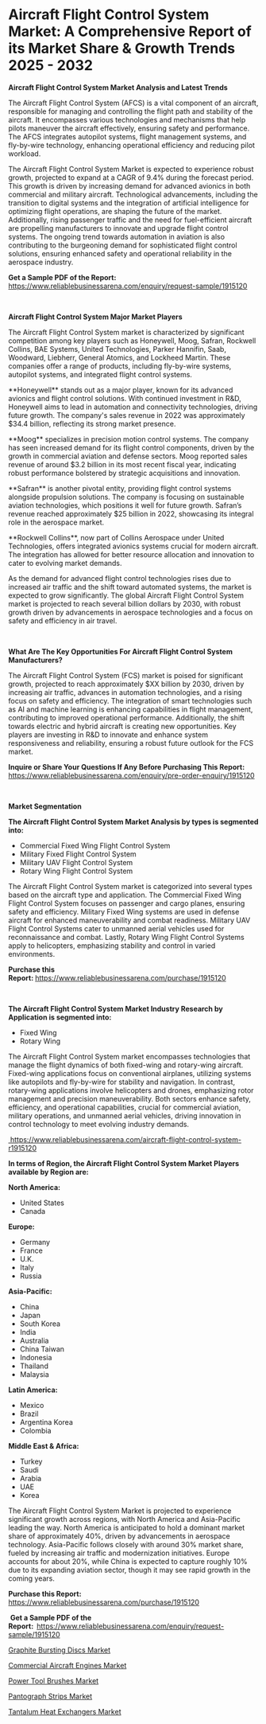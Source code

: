 <p><h1>Aircraft Flight Control System Market: A Comprehensive Report of its Market Share & Growth Trends 2025 - 2032</h1></p><p><strong>Aircraft Flight Control System Market Analysis and Latest Trends</strong></p>
<p><p>The Aircraft Flight Control System (AFCS) is a vital component of an aircraft, responsible for managing and controlling the flight path and stability of the aircraft. It encompasses various technologies and mechanisms that help pilots maneuver the aircraft effectively, ensuring safety and performance. The AFCS integrates autopilot systems, flight management systems, and fly-by-wire technology, enhancing operational efficiency and reducing pilot workload.</p><p>The Aircraft Flight Control System Market is expected to experience robust growth, projected to expand at a CAGR of 9.4% during the forecast period. This growth is driven by increasing demand for advanced avionics in both commercial and military aircraft. Technological advancements, including the transition to digital systems and the integration of artificial intelligence for optimizing flight operations, are shaping the future of the market. Additionally, rising passenger traffic and the need for fuel-efficient aircraft are propelling manufacturers to innovate and upgrade flight control systems. The ongoing trend towards automation in aviation is also contributing to the burgeoning demand for sophisticated flight control solutions, ensuring enhanced safety and operational reliability in the aerospace industry.</p></p>
<p><strong>Get a Sample PDF of the Report:&nbsp;</strong> <a href="https://www.reliablebusinessarena.com/enquiry/request-sample/1915120?utm_campaign=2209&utm_medium=2&utm_source=Github&utm_content=ia&utm_term=10042025&utm_id=aircraft-flight-control-system">https://www.reliablebusinessarena.com/enquiry/request-sample/1915120</a></p>
<p>&nbsp;</p>
<p><strong>Aircraft Flight Control System Major Market Players</strong></p>
<p><p>The Aircraft Flight Control System market is characterized by significant competition among key players such as Honeywell, Moog, Safran, Rockwell Collins, BAE Systems, United Technologies, Parker Hannifin, Saab, Woodward, Liebherr, General Atomics, and Lockheed Martin. These companies offer a range of products, including fly-by-wire systems, autopilot systems, and integrated flight control systems.</p><p>**Honeywell** stands out as a major player, known for its advanced avionics and flight control solutions. With continued investment in R&D, Honeywell aims to lead in automation and connectivity technologies, driving future growth. The company's sales revenue in 2022 was approximately $34.4 billion, reflecting its strong market presence.</p><p>**Moog** specializes in precision motion control systems. The company has seen increased demand for its flight control components, driven by the growth in commercial aviation and defense sectors. Moog reported sales revenue of around $3.2 billion in its most recent fiscal year, indicating robust performance bolstered by strategic acquisitions and innovation.</p><p>**Safran** is another pivotal entity, providing flight control systems alongside propulsion solutions. The company is focusing on sustainable aviation technologies, which positions it well for future growth. Safran’s revenue reached approximately $25 billion in 2022, showcasing its integral role in the aerospace market.</p><p>**Rockwell Collins**, now part of Collins Aerospace under United Technologies, offers integrated avionics systems crucial for modern aircraft. The integration has allowed for better resource allocation and innovation to cater to evolving market demands.</p><p>As the demand for advanced flight control technologies rises due to increased air traffic and the shift toward automated systems, the market is expected to grow significantly. The global Aircraft Flight Control System market is projected to reach several billion dollars by 2030, with robust growth driven by advancements in aerospace technologies and a focus on safety and efficiency in air travel.</p></p>
<p>&nbsp;</p>
<p><strong>What Are The Key Opportunities For Aircraft Flight Control System Manufacturers?</strong></p>
<p><p>The Aircraft Flight Control System (FCS) market is poised for significant growth, projected to reach approximately $XX billion by 2030, driven by increasing air traffic, advances in automation technologies, and a rising focus on safety and efficiency. The integration of smart technologies such as AI and machine learning is enhancing capabilities in flight management, contributing to improved operational performance. Additionally, the shift towards electric and hybrid aircraft is creating new opportunities. Key players are investing in R&D to innovate and enhance system responsiveness and reliability, ensuring a robust future outlook for the FCS market.</p></p>
<p><strong>Inquire or Share Your Questions If Any Before Purchasing This Report:</strong> <a href="https://www.reliablebusinessarena.com/enquiry/pre-order-enquiry/1915120?utm_campaign=2209&utm_medium=2&utm_source=Github&utm_content=ia&utm_term=10042025&utm_id=aircraft-flight-control-system">https://www.reliablebusinessarena.com/enquiry/pre-order-enquiry/1915120</a></p>
<p>&nbsp;</p>
<p><strong>Market Segmentation</strong></p>
<p><strong>The Aircraft Flight Control System Market Analysis by types is segmented into:</strong></p>
<p><ul><li>Commercial Fixed Wing Flight Control System</li><li>Military Fixed Flight Control System</li><li>Military UAV Flight Control System</li><li>Rotary Wing Flight Control System</li></ul></p>
<p><p>The Aircraft Flight Control System market is categorized into several types based on the aircraft type and application. The Commercial Fixed Wing Flight Control System focuses on passenger and cargo planes, ensuring safety and efficiency. Military Fixed Wing systems are used in defense aircraft for enhanced maneuverability and combat readiness. Military UAV Flight Control Systems cater to unmanned aerial vehicles used for reconnaissance and combat. Lastly, Rotary Wing Flight Control Systems apply to helicopters, emphasizing stability and control in varied environments.</p></p>
<p><strong>Purchase this Report:&nbsp;</strong><a href="https://www.reliablebusinessarena.com/purchase/1915120?utm_campaign=2209&utm_medium=2&utm_source=Github&utm_content=ia&utm_term=10042025&utm_id=aircraft-flight-control-system">https://www.reliablebusinessarena.com/purchase/1915120</a></p>
<p>&nbsp;</p>
<p><strong>The Aircraft Flight Control System Market Industry Research by Application is segmented into:</strong></p>
<p><ul><li>Fixed Wing</li><li>Rotary Wing</li></ul></p>
<p><p>The Aircraft Flight Control System market encompasses technologies that manage the flight dynamics of both fixed-wing and rotary-wing aircraft. Fixed-wing applications focus on conventional airplanes, utilizing systems like autopilots and fly-by-wire for stability and navigation. In contrast, rotary-wing applications involve helicopters and drones, emphasizing rotor management and precision maneuverability. Both sectors enhance safety, efficiency, and operational capabilities, crucial for commercial aviation, military operations, and unmanned aerial vehicles, driving innovation in control technology to meet evolving industry demands.</p></p>
<p><a href="https://www.reliablebusinessarena.com/aircraft-flight-control-system-r1915120?utm_campaign=2209&utm_medium=2&utm_source=Github&utm_content=ia&utm_term=10042025&utm_id=aircraft-flight-control-system">&nbsp;https://www.reliablebusinessarena.com/aircraft-flight-control-system-r1915120</a></p>
<p><strong>In terms of Region, the Aircraft Flight Control System Market Players available by Region are:</strong></p>
<p>
    <p> <strong> North America: </strong>
        <ul>
            <li>United States</li>
            <li>Canada</li>
        </ul>
        </p> 
    <p> <strong> Europe: </strong>
        <ul>
            <li>Germany</li>
            <li>France</li>
            <li>U.K.</li>
            <li>Italy</li>
            <li>Russia</li>
        </ul>
        </p> 
    <p> <strong> Asia-Pacific: </strong>
        <ul>
            <li>China</li>
            <li>Japan</li>
            <li>South Korea</li>
            <li>India</li>
            <li>Australia</li>
            <li>China Taiwan</li>
            <li>Indonesia</li>
            <li>Thailand</li>
            <li>Malaysia</li>
        </ul>
        </p> 
    <p> <strong> Latin America: </strong>
        <ul>
            <li>Mexico</li>
            <li>Brazil</li>
            <li>Argentina Korea</li>
            <li>Colombia</li>
        </ul>
        </p> 
    <p> <strong> Middle East & Africa: </strong>
        <ul>
            <li>Turkey</li>
            <li>Saudi</li>
            <li>Arabia</li>
            <li>UAE</li>
            <li>Korea</li>
        </ul>
    </p>
    </p>
<p><p>The Aircraft Flight Control System Market is projected to experience significant growth across regions, with North America and Asia-Pacific leading the way. North America is anticipated to hold a dominant market share of approximately 40%, driven by advancements in aerospace technology. Asia-Pacific follows closely with around 30% market share, fueled by increasing air traffic and modernization initiatives. Europe accounts for about 20%, while China is expected to capture roughly 10% due to its expanding aviation sector, though it may see rapid growth in the coming years.</p></p>
<p><strong>Purchase this Report: </strong><a href="https://www.reliablebusinessarena.com/purchase/1915120?utm_campaign=2209&utm_medium=2&utm_source=Github&utm_content=ia&utm_term=10042025&utm_id=aircraft-flight-control-system">https://www.reliablebusinessarena.com/purchase/1915120</a></p>
<p>&nbsp;<strong>Get a Sample PDF of the Report:&nbsp;&nbsp;</strong><a href="https://www.reliablebusinessarena.com/enquiry/request-sample/1915120?utm_campaign=2209&utm_medium=2&utm_source=Github&utm_content=ia&utm_term=10042025&utm_id=aircraft-flight-control-system">https://www.reliablebusinessarena.com/enquiry/request-sample/1915120</a></p>
<p><strong></strong></p>
<p><p><a href="https://github.com/rullihipes6h/Market-Research-Report-List-1/blob/main/graphite-bursting-discs-market.md?utm_campaign=2209&utm_medium=2&utm_source=Github&utm_content=ia&utm_term=10042025&utm_id=aircraft-flight-control-system">Graphite Bursting Discs Market</a></p><p><a href="https://github.com/juniordelafrance/Market-Research-Report-List-5/blob/main/commercial-aircraft-engines-market.md?utm_campaign=2209&utm_medium=2&utm_source=Github&utm_content=ia&utm_term=10042025&utm_id=aircraft-flight-control-system">Commercial Aircraft Engines Market</a></p><p><a href="https://github.com/zeraikulkawb/Market-Research-Report-List-1/blob/main/power-tool-brushes-market.md?utm_campaign=2209&utm_medium=2&utm_source=Github&utm_content=ia&utm_term=10042025&utm_id=aircraft-flight-control-system">Power Tool Brushes Market</a></p><p><a href="https://github.com/dandatesha7q/Market-Research-Report-List-1/blob/main/pantograph-strips-market.md?utm_campaign=2209&utm_medium=2&utm_source=Github&utm_content=ia&utm_term=10042025&utm_id=aircraft-flight-control-system">Pantograph Strips Market</a></p><p><a href="https://github.com/rojannovarwd/Market-Research-Report-List-1/blob/main/tantalum-heat-exchangers-market.md?utm_campaign=2209&utm_medium=2&utm_source=Github&utm_content=ia&utm_term=10042025&utm_id=aircraft-flight-control-system">Tantalum Heat Exchangers Market</a></p></p>
